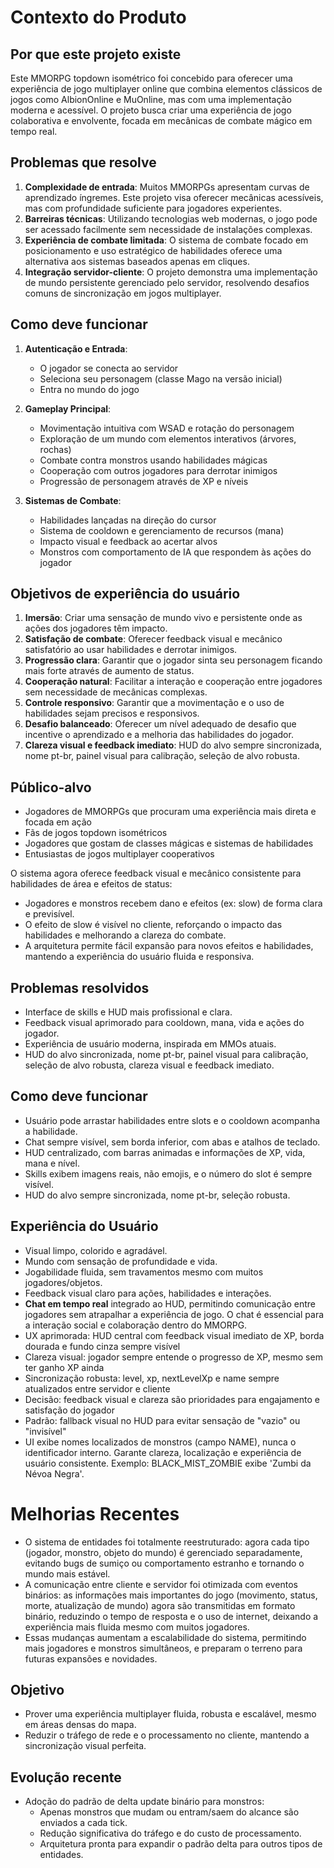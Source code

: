 # Contexto do Produto

## Por que este projeto existe
Este MMORPG topdown isométrico foi concebido para oferecer uma experiência de jogo multiplayer online que combina elementos clássicos de jogos como AlbionOnline e MuOnline, mas com uma implementação moderna e acessível. O projeto busca criar uma experiência de jogo colaborativa e envolvente, focada em mecânicas de combate mágico em tempo real.

## Problemas que resolve
1. **Complexidade de entrada**: Muitos MMORPGs apresentam curvas de aprendizado íngremes. Este projeto visa oferecer mecânicas acessíveis, mas com profundidade suficiente para jogadores experientes.
2. **Barreiras técnicas**: Utilizando tecnologias web modernas, o jogo pode ser acessado facilmente sem necessidade de instalações complexas.
3. **Experiência de combate limitada**: O sistema de combate focado em posicionamento e uso estratégico de habilidades oferece uma alternativa aos sistemas baseados apenas em cliques.
4. **Integração servidor-cliente**: O projeto demonstra uma implementação de mundo persistente gerenciado pelo servidor, resolvendo desafios comuns de sincronização em jogos multiplayer.

## Como deve funcionar
1. **Autenticação e Entrada**:
   - O jogador se conecta ao servidor
   - Seleciona seu personagem (classe Mago na versão inicial)
   - Entra no mundo do jogo

2. **Gameplay Principal**:
   - Movimentação intuitiva com WSAD e rotação do personagem
   - Exploração de um mundo com elementos interativos (árvores, rochas)
   - Combate contra monstros usando habilidades mágicas
   - Cooperação com outros jogadores para derrotar inimigos
   - Progressão de personagem através de XP e níveis

3. **Sistemas de Combate**:
   - Habilidades lançadas na direção do cursor
   - Sistema de cooldown e gerenciamento de recursos (mana)
   - Impacto visual e feedback ao acertar alvos
   - Monstros com comportamento de IA que respondem às ações do jogador

## Objetivos de experiência do usuário
1. **Imersão**: Criar uma sensação de mundo vivo e persistente onde as ações dos jogadores têm impacto.
2. **Satisfação de combate**: Oferecer feedback visual e mecânico satisfatório ao usar habilidades e derrotar inimigos.
3. **Progressão clara**: Garantir que o jogador sinta seu personagem ficando mais forte através de aumento de status.
4. **Cooperação natural**: Facilitar a interação e cooperação entre jogadores sem necessidade de mecânicas complexas.
5. **Controle responsivo**: Garantir que a movimentação e o uso de habilidades sejam precisos e responsivos.
6. **Desafio balanceado**: Oferecer um nível adequado de desafio que incentive o aprendizado e a melhoria das habilidades do jogador.
7. **Clareza visual e feedback imediato**: HUD do alvo sempre sincronizada, nome pt-br, painel visual para calibração, seleção de alvo robusta.

## Público-alvo
- Jogadores de MMORPGs que procuram uma experiência mais direta e focada em ação
- Fãs de jogos topdown isométricos
- Jogadores que gostam de classes mágicas e sistemas de habilidades
- Entusiastas de jogos multiplayer cooperativos

O sistema agora oferece feedback visual e mecânico consistente para habilidades de área e efeitos de status:
- Jogadores e monstros recebem dano e efeitos (ex: slow) de forma clara e previsível.
- O efeito de slow é visível no cliente, reforçando o impacto das habilidades e melhorando a clareza do combate.
- A arquitetura permite fácil expansão para novos efeitos e habilidades, mantendo a experiência do usuário fluida e responsiva.

## Problemas resolvidos
- Interface de skills e HUD mais profissional e clara.
- Feedback visual aprimorado para cooldown, mana, vida e ações do jogador.
- Experiência de usuário moderna, inspirada em MMOs atuais.
- HUD do alvo sincronizada, nome pt-br, painel visual para calibração, seleção de alvo robusta, clareza visual e feedback imediato.

## Como deve funcionar
- Usuário pode arrastar habilidades entre slots e o cooldown acompanha a habilidade.
- Chat sempre visível, sem borda inferior, com abas e atalhos de teclado.
- HUD centralizado, com barras animadas e informações de XP, vida, mana e nível.
- Skills exibem imagens reais, não emojis, e o número do slot é sempre visível.
- HUD do alvo sempre sincronizada, nome pt-br, seleção robusta.

## Experiência do Usuário
- Visual limpo, colorido e agradável.
- Mundo com sensação de profundidade e vida.
- Jogabilidade fluida, sem travamentos mesmo com muitos jogadores/objetos.
- Feedback visual claro para ações, habilidades e interações.
- **Chat em tempo real** integrado ao HUD, permitindo comunicação entre jogadores sem atrapalhar a experiência de jogo. O chat é essencial para a interação social e colaboração dentro do MMORPG.
- UX aprimorada: HUD central com feedback visual imediato de XP, borda dourada e fundo cinza sempre visível
- Clareza visual: jogador sempre entende o progresso de XP, mesmo sem ter ganho XP ainda
- Sincronização robusta: level, xp, nextLevelXp e name sempre atualizados entre servidor e cliente
- Decisão: feedback visual e clareza são prioridades para engajamento e satisfação do jogador
- Padrão: fallback visual no HUD para evitar sensação de "vazio" ou "invisível"
- UI exibe nomes localizados de monstros (campo NAME), nunca o identificador interno. Garante clareza, localização e experiência de usuário consistente. Exemplo: BLACK_MIST_ZOMBIE exibe 'Zumbi da Névoa Negra'.

# Melhorias Recentes

- O sistema de entidades foi totalmente reestruturado: agora cada tipo (jogador, monstro, objeto do mundo) é gerenciado separadamente, evitando bugs de sumiço ou comportamento estranho e tornando o mundo mais estável.
- A comunicação entre cliente e servidor foi otimizada com eventos binários: as informações mais importantes do jogo (movimento, status, morte, atualização de mundo) agora são transmitidas em formato binário, reduzindo o tempo de resposta e o uso de internet, deixando a experiência mais fluida mesmo com muitos jogadores.
- Essas mudanças aumentam a escalabilidade do sistema, permitindo mais jogadores e monstros simultâneos, e preparam o terreno para futuras expansões e novidades.

## Objetivo
- Prover uma experiência multiplayer fluida, robusta e escalável, mesmo em áreas densas do mapa.
- Reduzir o tráfego de rede e o processamento no cliente, mantendo a sincronização visual perfeita.

## Evolução recente
- Adoção do padrão de delta update binário para monstros:
  - Apenas monstros que mudam ou entram/saem do alcance são enviados a cada tick.
  - Redução significativa do tráfego e do custo de processamento.
  - Arquitetura pronta para expandir o padrão delta para outros tipos de entidades. 